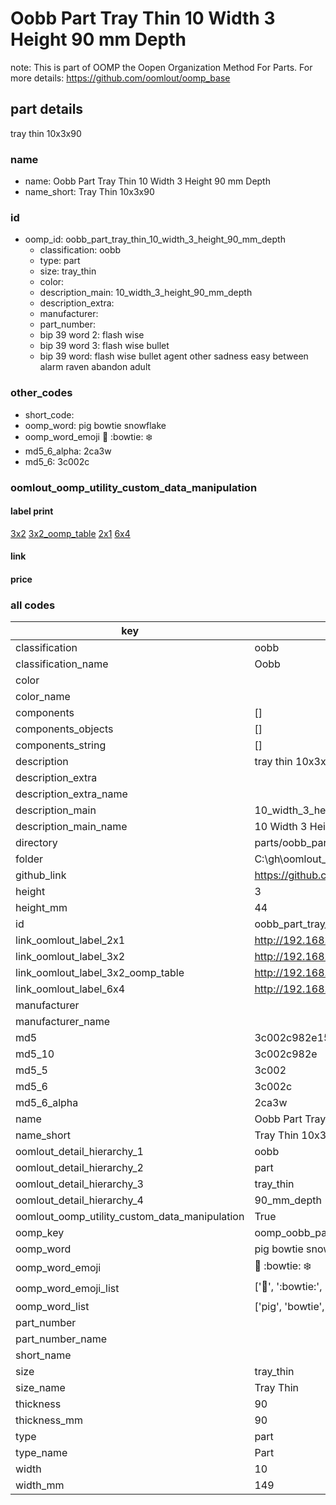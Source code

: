 # Oobb Part Tray Thin 10 Width 3 Height 90 mm Depth  

note: This is part of OOMP the Oopen Organization Method For Parts. For more details: https://github.com/oomlout/oomp_base

##  part details
  



tray thin 10x3x90



### name
* name: Oobb Part Tray Thin 10 Width 3 Height 90 mm Depth
* name_short: Tray Thin 10x3x90 
### id
* oomp_id: oobb_part_tray_thin_10_width_3_height_90_mm_depth
  * classification: oobb
  * type: part
  * size: tray_thin
  * color: 
  * description_main: 10_width_3_height_90_mm_depth
  * description_extra: 
  * manufacturer: 
  * part_number: 
  * bip 39 word 2: flash wise
  * bip 39 word 3: flash wise bullet
  * bip 39 word: flash wise bullet agent other sadness easy between alarm raven abandon adult

### other_codes
* short_code: 
* oomp_word: pig bowtie snowflake
* oomp_word_emoji :pig: :bowtie: :snowflake:
* md5_6_alpha: 2ca3w
* md5_6: 3c002c






### oomlout_oomp_utility_custom_data_manipulation
#### label print
[3x2](http://192.168.1.245:1112/?label=oomp%202ca3w)
[3x2_oomp_table](http://192.168.1.108:1112/?label=oomp%202ca3w)
[2x1](http://192.168.1.242:1112/?label=oomp%202ca3w)
[6x4](http://192.168.1.55:1112/?label=oomp%202ca3w)    

#### link

                              

#### price







### all codes 
| key | value |  
| --- | --- |  
| classification | oobb |  
| classification_name | Oobb |  
| color |  |  
| color_name |  |  
| components | [] |  
| components_objects | [] |  
| components_string | [] |  
| description | tray thin 10x3x90 |  
| description_extra |  |  
| description_extra_name |  |  
| description_main | 10_width_3_height_90_mm_depth |  
| description_main_name | 10 Width 3 Height 90 mm Depth |  
| directory | parts/oobb_part_tray_thin_10_width_3_height_90_mm_depth |  
| folder | C:\gh\oomlout_oobb_version_4_generated_parts\parts\oobb_part_tray_thin_10_width_3_height_90_mm_depth |  
| github_link | https://github.com/oomlout/oomlout_oomp_part_src/tree/main/parts/oobb_part_tray_thin_10_width_3_height_90_mm_depth |  
| height | 3 |  
| height_mm | 44 |  
| id | oobb_part_tray_thin_10_width_3_height_90_mm_depth |  
| link_oomlout_label_2x1 | http://192.168.1.242:1112/?label=oomp%202ca3w |  
| link_oomlout_label_3x2 | http://192.168.1.245:1112/?label=oomp%202ca3w |  
| link_oomlout_label_3x2_oomp_table | http://192.168.1.108:1112/?label=oomp%202ca3w |  
| link_oomlout_label_6x4 | http://192.168.1.55:1112/?label=oomp%202ca3w |  
| manufacturer |  |  
| manufacturer_name |  |  
| md5 | 3c002c982e15a8baf7ce804e3c7f1ac3 |  
| md5_10 | 3c002c982e |  
| md5_5 | 3c002 |  
| md5_6 | 3c002c |  
| md5_6_alpha | 2ca3w |  
| name | Oobb Part Tray Thin 10 Width 3 Height 90 mm Depth |  
| name_short | Tray Thin 10x3x90  |  
| oomlout_detail_hierarchy_1 | oobb |  
| oomlout_detail_hierarchy_2 | part |  
| oomlout_detail_hierarchy_3 | tray_thin |  
| oomlout_detail_hierarchy_4 | 90_mm_depth |  
| oomlout_oomp_utility_custom_data_manipulation | True |  
| oomp_key | oomp_oobb_part_tray_thin_10_width_3_height_90_mm_depth |  
| oomp_word | pig bowtie snowflake |  
| oomp_word_emoji | :pig: :bowtie: :snowflake: |  
| oomp_word_emoji_list | [':pig:', ':bowtie:', ':snowflake:'] |  
| oomp_word_list | ['pig', 'bowtie', 'snowflake'] |  
| part_number |  |  
| part_number_name |  |  
| short_name |  |  
| size | tray_thin |  
| size_name | Tray Thin |  
| thickness | 90 |  
| thickness_mm | 90 |  
| type | part |  
| type_name | Part |  
| width | 10 |  
| width_mm | 149 |  
